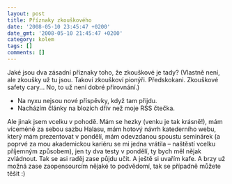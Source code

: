 ```yaml
---
layout: post
title: Příznaky zkouškového
date: '2008-05-10 23:45:47 +0200'
date_gmt: '2008-05-10 21:45:47 +0200'
category: kolem
tags: []
comments: []
---
```

<p>Jaké jsou dva zásadní příznaky toho, že zkouškové je tady? (Vlastně není, ale zkoušky už tu jsou. Takoví zkouškoví pionýři. Předskokani. Zkouškové safety cary... No, to už není dobré přirovnání.)</p>
<ul>
<li>Na nyxu nejsou nové příspěvky, když tam přijdu.</li>
<li>Nacházím články na blozích dřív než moje RSS čtečka.</li>
</ul>
<p>Ale jinak jsem vcelku v pohodě. Mám se hezky (venku je tak krásně!), mám víceméně za sebou sazbu Halasu, mám hotový návrh katederního webu, který mám prezentovat v pondělí, mám odevzdanou spoustu seminárek (a poprvé za mou akademickou kariéru se mi jedna vrátila &ndash; naštěstí vcelku příjemným způsobem), jen ty dva testy v pondělí, ty bych měl nějak zvládnout. Tak se asi raděj zase půjdu učit. A ještě si uvařím kafe. A brzy už možná zase zaopensourcím nějaké to podvědomí, tak se případně můžete těšit :)</p>

